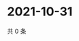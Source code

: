 # 2021-10-31

共 0 条

<!-- BEGIN WEIBO -->
<!-- 最后更新时间 Sun Oct 31 2021 20:21:46 GMT+0800 (China Standard Time) -->

<!-- END WEIBO -->
